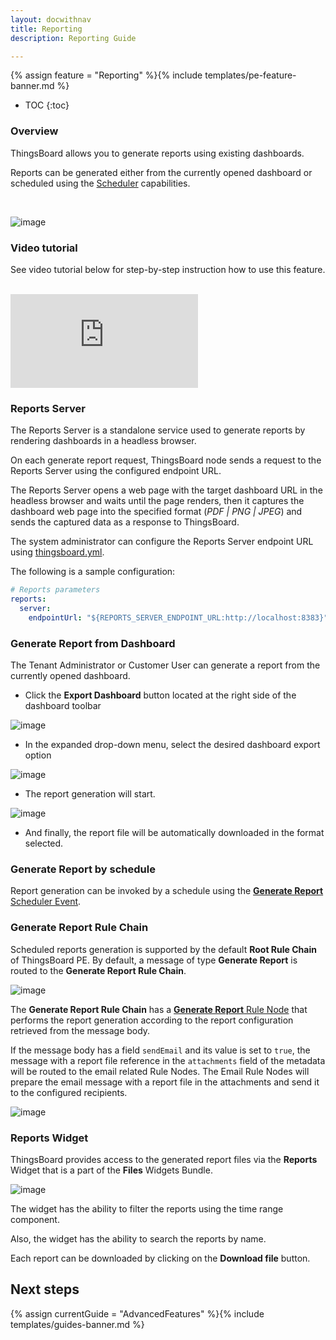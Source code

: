 ```yaml
---
layout: docwithnav
title: Reporting
description: Reporting Guide 

---
```


{% assign feature = "Reporting" %}{% include templates/pe-feature-banner.md %}

* TOC
{:toc}


### Overview

ThingsBoard allows you to generate reports using existing dashboards.

Reports can be generated either from the currently opened dashboard or scheduled using the [Scheduler](/docs/user-guide/scheduler/#generate-report) capabilities.

<br/>

![image](/images/user-guide/reporting.svg)

### Video tutorial

See video tutorial below for step-by-step instruction how to use this feature.

<br/>
<div id="video">  
    <div id="video_wrapper">
        <iframe src="https://www.youtube.com/embed/QTeCoe5rUF0" frameborder="0" allowfullscreen></iframe>
    </div>
</div> 

### Reports Server

The Reports Server is a standalone service used to generate reports by rendering dashboards in a headless browser.

On each generate report request, ThingsBoard node sends a request to the Reports Server using the configured endpoint URL.

The Reports Server opens a web page with the target dashboard URL in the headless browser and waits until the page renders,
then it captures the dashboard web page into the specified format (*PDF \| PNG \| JPEG*) and sends the captured data as a response to ThingsBoard.

The system administrator can configure the Reports Server endpoint URL using [thingsboard.yml](/docs/user-guide/install/config/).

The following is a sample configuration:

```yaml
# Reports parameters
reports:
  server:
    endpointUrl: "${REPORTS_SERVER_ENDPOINT_URL:http://localhost:8383}"
```

### Generate Report from Dashboard

The Tenant Administrator or Customer User can generate a report from the currently opened dashboard.

- Click the **Export Dashboard** button located at the right side of the dashboard toolbar

![image](/images/user-guide/ui/reporting-export-dashboard-button.png)

- In the expanded drop-down menu, select the desired dashboard export option

![image](/images/user-guide/ui/reporting-export-dashboard-options.png)

- The report generation will start.

![image](/images/user-guide/ui/reporting-export-dashboard-progress.png)

- And finally, the report file will be automatically downloaded in the format selected.

### Generate Report by schedule

Report generation can be invoked by a schedule using the [**Generate Report** Scheduler Event](/docs/user-guide/scheduler/#generate-report).

### Generate Report Rule Chain

Scheduled reports generation is supported by the default **Root Rule Chain** of ThingsBoard PE.
By default, a message of type **Generate Report** is routed to the **Generate Report Rule Chain**.

![image](/images/user-guide/ui/reporting-pe-root-rule-chain-switch.png)

The **Generate Report Rule Chain** has a [**Generate Report** Rule Node](/docs/user-guide/rule-engine-2-0/pe/action-nodes/#generate-report-node)
that performs the report generation according to the report configuration retrieved from the message body.

If the message body has a field ```sendEmail``` and its value is set to ```true```,
the message with a report file reference in the ```attachments``` field of the metadata will be routed to the email related Rule Nodes.
The Email Rule Nodes will prepare the email message with a report file in the attachments and send it to the configured recipients.

![image](/images/user-guide/ui/reporting-generate-report-rule-chain.png)

### Reports Widget

ThingsBoard provides access to the generated report files via the **Reports** Widget that is a part of the **Files** Widgets Bundle.

![image](/images/user-guide/ui/reporting-reports-widget.png)
 
The widget has the ability to filter the reports using the time range component.

Also, the widget has the ability to search the reports by name.

Each report can be downloaded by clicking on the **Download file** button.

## Next steps

{% assign currentGuide = "AdvancedFeatures" %}{% include templates/guides-banner.md %}
